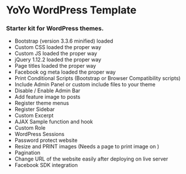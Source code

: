 YoYo WordPress Template
===========

### Starter kit for WordPress themes.

* Bootstrap (version 3.3.6 minified) loaded
* Custom CSS loaded the proper way 
* Custom JS loaded the proper way 
* jQuery 1.12.2 loaded the proper way
* Page titles loaded the proper way
* Facebook og meta loaded the proper way 
* Print Conditional Scripts (Bootstrap or Browser Compatibility scripts) 
* Include Admin Panel or custom include files to your theme 
* Disable / Enable Admin Bar 
* Add feature image to posts 
* Register theme menus 
* Register Sidebar 
* Custom Excerpt 
* AJAX Sample function and hook 
* Custom Role 
* WordPress Sessions 
* Password protect website 
* Resize and PRINT images (Needs a page to print image on ) 
* Pagination 
* Change URL of the website easily after deploying on live server 
* Facebook SDK integration